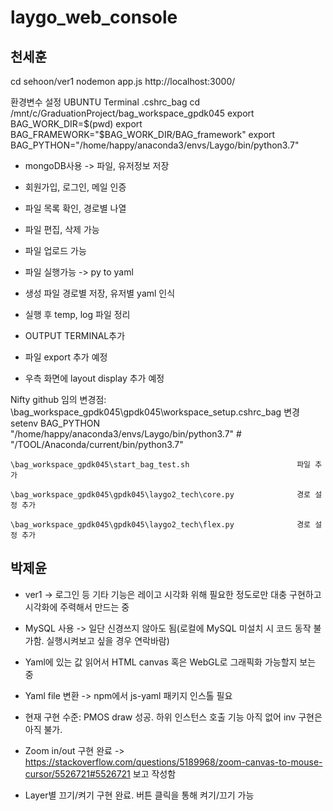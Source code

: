 # laygo_web_console

## 천세훈
cd sehoon/ver1
nodemon app.js
http://localhost:3000/

환경변수 설정
UBUNTU Terminal     .cshrc_bag
  cd /mnt/c/GraduationProject/bag_workspace_gpdk045
  export BAG_WORK_DIR=$(pwd)
  export BAG_FRAMEWORK="$BAG_WORK_DIR/BAG_framework"
  export BAG_PYTHON="/home/happy/anaconda3/envs/Laygo/bin/python3.7"

- mongoDB사용 -> 파일, 유저정보 저장
- 회원가입, 로그인, 메일 인증 
- 파일 목록 확인, 경로별 나열
- 파일 편집, 삭제 가능
- 파일 업로드 가능
- 파일 실행가능 -> py to yaml
- 생성 파일 경로별 저장, 유저별 yaml 인식
- 실행 후 temp, log 파일 정리
- OUTPUT TERMINAL추가

- 파일 export 추가 예정
- 우측 화면에 layout display 추가 예정


Nifty github 임의 변경점:
    \bag_workspace_gpdk045\gpdk045\workspace_setup\.cshrc_bag       변경
        setenv BAG_PYTHON "/home/happy/anaconda3/envs/Laygo/bin/python3.7"   # "/TOOL/Anaconda/current/bin/python3.7"

    \bag_workspace_gpdk045\start_bag_test.sh                        파일 추가

    \bag_workspace_gpdk045\gpdk045\laygo2_tech\core.py              경로 설정 추가

    \bag_workspace_gpdk045\gpdk045\laygo2_tech\flex.py              경로 설정 추가


## 박제윤
- ver1 -> 로그인 등 기타 기능은 레이고 시각화 위해 필요한 정도로만 대충 구현하고 시각화에 주력해서 만드는 중  
- MySQL 사용 -> 일단 신경쓰지 않아도 됨(로컬에 MySQL 미설치 시 코드 동작 불가함. 실행시켜보고 싶을 경우 연락바람)  
- Yaml에 있는 값 읽어서 HTML canvas 혹은 WebGL로 그래픽화 가능할지 보는 중  
- Yaml file 변환 -> npm에서 js-yaml 패키지 인스톨 필요

- 현재 구현 수준: PMOS draw 성공. 하위 인스턴스 호출 기능 아직 없어 inv 구현은 아직 불가.
- Zoom in/out 구현 완료 -> https://stackoverflow.com/questions/5189968/zoom-canvas-to-mouse-cursor/5526721#5526721 보고 작성함
- Layer별 끄기/켜기 구현 완료. 버튼 클릭을 통해 켜기/끄기 가능
